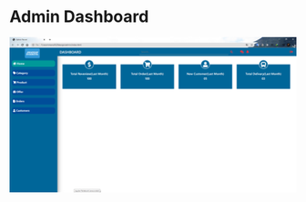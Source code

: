 # Admin Dashboard
![Dashboard](https://github.com/Jugal-Chanda/Admin-Pannel/blob/master/screecshot/1.PNG)
